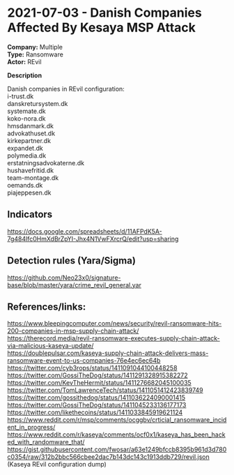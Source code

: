 # 2021-07-03 - Danish Companies Affected By Kesaya MSP Attack
**Company:** Multiple  
**Type:** Ransomware  
**Actor:** REvil  

**Description**  

Danish companies in REvil configuration:   
i-trust.dk  
danskretursystem.dk  
systemate.dk  
koko-nora.dk  
hmsdanmark.dk  
advokathuset.dk  
kirkepartner.dk  
expandet.dk  
polymedia.dk  
erstatningsadvokaterne.dk  
hushavefritid.dk  
team-montage.dk  
oemands.dk  
piajeppesen.dk  

## Indicators
https://docs.google.com/spreadsheets/d/11AFPdK5A-7g484lfc0HmXdBrZpYI-Jhx4N1VwFXrcrQ/edit?usp=sharing  

## Detection rules (Yara/Sigma)  
https://github.com/Neo23x0/signature-base/blob/master/yara/crime_revil_general.yar  

## References/links:  
https://www.bleepingcomputer.com/news/security/revil-ransomware-hits-200-companies-in-msp-supply-chain-attack/  
https://therecord.media/revil-ransomware-executes-supply-chain-attack-via-malicious-kaseya-update/  
https://doublepulsar.com/kaseya-supply-chain-attack-delivers-mass-ransomware-event-to-us-companies-76e4ec6ec64b  
https://twitter.com/cyb3rops/status/1411091044100448258
https://twitter.com/GossiTheDog/status/1411291328915382272
https://twitter.com/KevTheHermit/status/1411276682045100035
https://twitter.com/TomLawrenceTech/status/1411051412423839749  
https://twitter.com/gossithedog/status/1411036224090001415  
https://twitter.com/GossiTheDog/status/1411045233136177173  
https://twitter.com/likethecoins/status/1411033845919621124
https://www.reddit.com/r/msp/comments/ocggbv/crticial_ransomware_incident_in_progress/
https://www.reddit.com/r/kaseya/comments/ocf0x1/kaseya_has_been_hacked_with_randomware_that/
https://gist.githubusercontent.com/fwosar/a63e1249bfccb8395b961d3d780c0354/raw/312b2bbc566cbee2dac7b143dc143c1913ddb729/revil.json (Kaseya REvil configuration dump)
